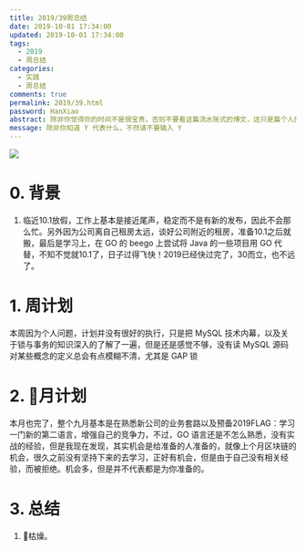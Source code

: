 ```yaml
---
title: 2019/39周总结
date: 2019-10-01 17:34:00
updated: 2019-10-01 17:34:00
tags:
  - 2019
  - 周总结
categories: 
  - 实践
  - 周总结
comments: true
permalink: 2019/39.html  
password: HanXiao
abstract: 除非你觉得你的时间不是很宝贵，否则不要看这篇流水账式的博文，这只是篇个人的工作的学习一个总结而已，没有包含任何的技术细节
message: 除非你知道 Y 代表什么，不然请不要输入 Y
---
```


![][0]  

# 0. 背景

1. 临近10.1放假，工作上基本是接近尾声，稳定而不是有新的发布，因此不会那么忙。另外因为公司离自己租房太远，谈好公司附近的租房，准备10.1之后就搬，最后是学习上，在 GO 的 beego 上尝试将 Java 的一些项目用 GO 代替，不知不觉就10.1了，日子过得飞快！2019已经快过完了，30而立，也不远了。

<!--more-->

# 1. 周计划

本周因为个人问题，计划并没有很好的执行，只是把 MySQL 技术内幕，以及关于锁与事务的知识深入的了解了一遍，但是还是感觉不够，没有读 MySQL 源码对某些概念的定义总会有点模糊不清，尤其是 GAP 锁

# 2. 月计划

本月也完了，整个九月基本是在熟悉新公司的业务套路以及预备2019FLAG：学习一门新的第二语言，增强自己的竞争力，不过，GO 语言还是不怎么熟悉，没有实战的经验，但是我现在发现，其实机会是给准备的人准备的，就像上个月区块链的机会，很久之前没有坚持下来的去学习，正好有机会，但是由于自己没有相关经验，而被拒绝。机会多，但是并不代表都是为你准备的。

# 3. 总结

1. 枯燥。

[0]: https://leran2deeplearnjavawebtech.oss-cn-beijing.aliyuncs.com/background/2019-10-01%E9%A3%8E%E6%99%AF.jpg